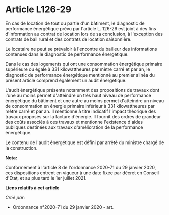 # Article L126-29

En cas de location de tout ou partie d'un bâtiment, le diagnostic de performance énergétique prévu par l'article L. 126-26
est joint à des fins d'information au contrat de location lors de sa conclusion, à l'exception des contrats de bail rural et
des contrats de location saisonnière.

Le locataire ne peut se prévaloir à l'encontre du bailleur des informations contenues dans le diagnostic de performance
énergétique.

Dans le cas des logements qui ont une consommation énergétique primaire supérieure ou égale à 331 kilowattheures par mètre
carré et par an, le diagnostic de performance énergétique mentionné au premier alinéa du présent article comprend également
un audit énergétique.

L'audit énergétique présente notamment des propositions de travaux dont l'une au moins permet d'atteindre un très haut niveau
de performance énergétique du bâtiment et une autre au moins permet d'atteindre un niveau de consommation en énergie primaire
inférieur à 331 kilowattheures par mètre carré et par an. Il mentionne à titre indicatif l'impact théorique des travaux
proposés sur la facture d'énergie. Il fournit des ordres de grandeur des coûts associés à ces travaux et mentionne
l'existence d'aides publiques destinées aux travaux d'amélioration de la performance énergétique.

Le contenu de l'audit énergétique est défini par arrêté du ministre chargé de la construction.

**Nota:**

Conformément à l'article 8 de l'ordonnance 2020-71 du 29 janvier 2020, ces dispositions entrent en vigueur à une date fixée
par décret en Conseil d'Etat, et au plus tard le 1er juillet 2021.

**Liens relatifs à cet article**

_Créé par_:

  - Ordonnance n°2020-71 du 29 janvier 2020 - art.
